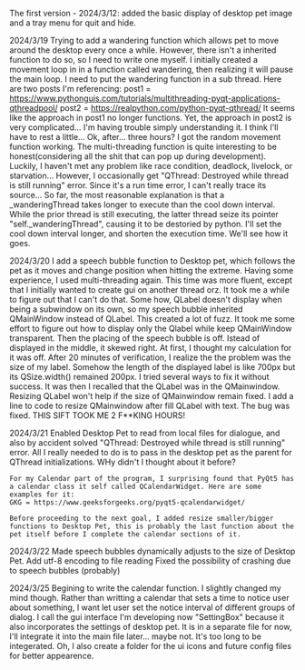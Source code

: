 The first version - 2024/3/12: added the basic display of desktop pet image and a tray menu for quit and hide.

2024/3/19
    Trying to add a wandering function which allows pet to move around the desktop every once a while. However, there isn't a inherited function to do so, so I need to write one myself. I initially created a movement loop in in a function called wandering, then realizing it will pause the main loop. I need to put the wandering function in a sub thread. Here are two posts I'm referencing:
    post1 = https://www.pythonguis.com/tutorials/multithreading-pyqt-applications-qthreadpool/
    post2 = https://realpython.com/python-pyqt-qthread/
    It seems like the approach in post1 no longer functions. Yet, the approach in post2 is very complicated... I'm having trouble simply understanding it. I think I'll have to rest a little...
    Ok, after... three hours? I got the random movement function working. The multi-threading function is quite interesting to be honest(considering all the shit that can pop up during development). Luckily, I haven't met any problem like race condition, deadlock, livelock, or starvation... However, I occasionally get "QThread: Destroyed while thread is still running" error. Since it's a run time error, I can't really trace its source... So far, the most reasonable explanation is that a _wanderingThread takes longer to execute than the cool down interval. While the prior thread is still executing, the latter thread seize its pointer "self._wanderingThread", causing it to be destoried by python. 
    I'll set the cool down interval longer, and shorten the execution time. We'll see how it goes.

2024/3/20
    I add a speech bubble function to Desktop pet, which follows the pet as it moves and change position when hitting the extreme. Having some experience, I used multi-threading again. This time was more fluent, except that I initially wanted to create gui on another thread orz. It took me a while to figure out that I can't do that.
    Some how, QLabel doesn't display when being a subwindow on its own, so my speech bubble inherited QMainWindow instead of QLabel. This created a lot of fuzz. It took me some effort to figure out how to display only the Qlabel while keep QMainWindow transparent. Then the placing of the speech bubble is off. 
    Istead of displayed in the middle, it skewed right. At first, I thought my calculation for it was off. After 20 minutes of verification, I realize the the problem was the size of my label. Somehow the length of the displayed label is like 700px but its QSize.width() remained 200px. I tried several ways to fix it without success. It was then I recalled that the QLabel was in the QMainwindow. Resizing QLabel won't help if the size of QMainwindow remain fixed. 
    I add a line to code to resize QMainwindow after fill QLabel with text. The bug was fixed. 
    THIS SIFT TOOK ME 2 F**KING HOURS!

2024/3/21
    Enabled Desktop Pet to read from local files for dialogue, and also by accident solved "QThread: Destroyed while thread is still running" error. All I really needed to do is to pass in the desktop pet as the parent for QThread initializations. WHy didn't I thought about it before?

    For my Calendar part of the program, I surprising found that PyQt5 has a calendar class it self called QCalendarWidget. Here are some examples for it: 
    GKG = https://www.geeksforgeeks.org/pyqt5-qcalendarwidget/

    Before proceeding to the next goal, I added resize smaller/bigger functions to Desktop Pet, this is probably the last function about the pet itself before I complete the calendar sections of it.

2024/3/22
    Made speech bubbles dynamically adjusts to the size of Desktop Pet.
    Add utf-8 encoding to file reading
    Fixed the possibility of crashing due to speech bubbles (probably)

2024/3/25
    Begining to write the calendar function. I slightly changed my mind though. Rather than writting a calendar that sets a time to notice user about something, I want let user set the notice interval of different groups of dialog.
    I call the gui interface I'm developing now "SettingBox" because it also incorporates the settings of desktop pet. It is in a separate file for now, I'll integrate it into the main file later... maybe not. It's too long to be integerated.
    Oh, I also create a folder for the ui icons and future config files for better appearence.